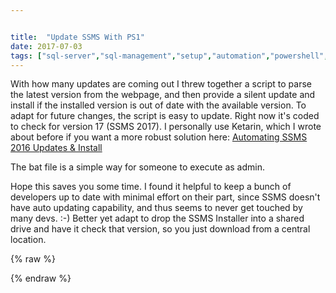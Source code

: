 ```yaml
---


title:  "Update SSMS With PS1"
date: 2017-07-03
tags: ["sql-server","sql-management","setup","automation","powershell","cool-tools","powershell","tech"]
---
```


With how many updates are coming out I threw together a script to parse the latest version from the webpage, and then provide a silent update and install if the installed version is out of date with the available version. To adapt for future changes, the script is easy to update. Right now it's coded to check for version 17 (SSMS 2017). I personally use Ketarin, which I wrote about before if you want a more robust solution here: [Automating SSMS 2016 Updates & Install](https://www.sheldonhull.com/blog/automating-ssms-2016-updates-install)

The bat file is a simple way for someone to execute as admin.

Hope this saves you some time. I found it helpful to keep a bunch of developers up to date with minimal effort on their part, since SSMS doesn't have auto updating capability, and thus seems to never get touched by many devs. :-) Better yet adapt to drop the SSMS Installer into a shared drive and have it check that version, so you just download from a central location.

{% raw %}
 <script src="https://gist.github.com/sheldonhull/8f2bbd2455fe2f2ba8d41af33525464e.js"></script>
{% endraw %}
